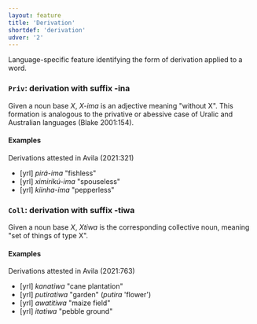 ```yaml
---
layout: feature
title: 'Derivation'
shortdef: 'derivation'
udver: '2'
---
```


Language-specific feature identifying the form of derivation applied to a word.

### <a name="Priv">`Priv`</a>: derivation with suffix -ina

Given a noun base *X*, *X-ima* is an adjective meaning "without X". This formation is analogous to the privative or abessive case of Uralic and Australian languages (Blake 2001:154).

#### Examples

Derivations attested in Avila (2021:321)

* [yrl] _pirá-ima_ "fishless"
* [yrl] _ximirikú-ima_ "spouseless"
* [yrl] _kiinha-ima_ "pepperless"

### <a name="Coll">`Coll`</a>: derivation with suffix -tiwa

Given a noun base *X*, *Xtiwa* is the corresponding collective noun, meaning "set of things of type X".

#### Examples

Derivations attested in Avila (2021:763)

* [yrl] _kanatiwa_ "cane plantation"
* [yrl] _putiratiwa_ "garden" (_putira_ 'flower')
* [yrl] _awatitiwa_ "maize field"
* [yrl] _itatiwa_ "pebble ground"


<!-- Interlanguage links updated Po 11. listopadu 2024, 20:09:39 CET -->
